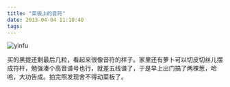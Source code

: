 ```yaml
---
title: "菜板上的音符"
date: 2013-04-04 11:10:40
tags:
---
```


![](../../../images/2013/04/yinfu-600x375.jpg "yinfu") 

买的黑提还剩最后几粒，看起来很像音符的样子。家里还有萝卜可以切皮切丝儿摆成符杆，勉强凑个高音谱号也行，就差五线谱了，于是早上出门搞了两棵葱，哈哈，大功告成。拍完照发现舍不得动菜板了。